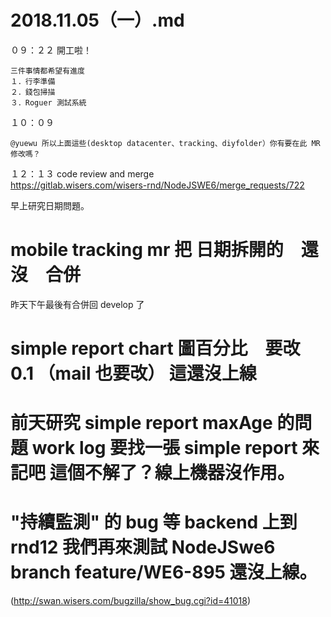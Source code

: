 # 2018.11.05（一）.md
０９：２２ 開工啦！  
```
三件事情都希望有進度
１．行李準備
２．錢包掃描
３．Roguer 測試系統
```
１０：０９
```
@yuewu 所以上面這些(desktop datacenter、tracking、diyfolder）你有要在此 MR 修改嗎？
```

１２：１３ code review and merge  
https://gitlab.wisers.com/wisers-rnd/NodeJSWE6/merge_requests/722  

早上研究日期問題。  
# mobile tracking mr 把 日期拆開的　還沒　合併  
昨天下午最後有合併回 develop 了


# simple report chart 圖百分比　要改 0.1 （mail 也要改） 這還沒上線
# 前天研究 simple report maxAge 的問題 work log 要找一張 simple report 來記吧 這個不解了？線上機器沒作用。
# "持續監測" 的 bug 等 backend 上到 rnd12 我們再來測試  NodeJSwe6 branch  feature/WE6-895  還沒上線。
(http://swan.wisers.com/bugzilla/show_bug.cgi?id=41018)
